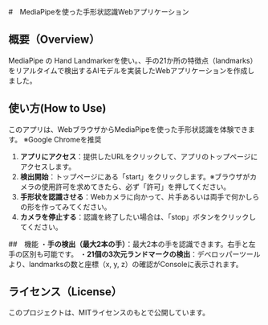 #　MediaPipeを使った手形状認識Webアプリケーション 

## 概要（Overview）
MediaPipe の Hand Landmarkerを使い。、手の21か所の特徴点（landmarks）をリアルタイムで検出するAIモデルを実装したWebアプリケーションを作成しました。

## 使い方(How to Use)
このアプリは、WebブラウザからMediaPipeを使った手形状認識を体験できます。
※Google Chromeを推奨

1. **アプリにアクセス**：提供したURLをクリックして、アプリのトップページにアクセスします。
2. **検出開始**：トップページにある「start」をクリックします。※ブラウザがカメラの使用許可を求めてきたら、必ず「許可」を押してください。
3. **手形状を認識させる**：Webカメラに向かって、片手あるいは両手で何かしらの形を作ってみてください。
4. **カメラを停止する**：認識を終了したい場合は、「stop」ボタンをクリックしてください。

##　機能
・**手の検出（最大2本の手）**：最大2本の手を認識できます。右手と左手の区別も可能です。
・**21個の3次元ランドマークの検出**：デベロッパーツールより、landmarksの数と座標（x, y, z）の確認がConsoleに表示されます。

## ライセンス（License）
このプロジェクトは、MITライセンスのもとで公開しています。